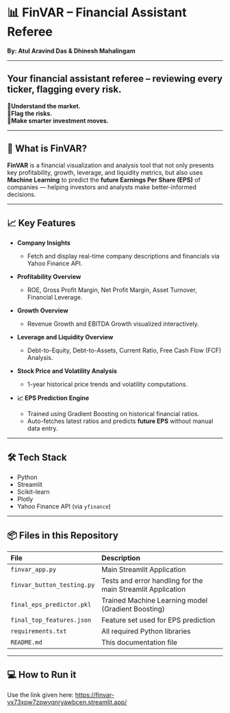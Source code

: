 # 📊 FinVAR – Financial Assistant Referee

**By: Atul Aravind Das & Dhinesh Mahalingam**

---
Your financial assistant referee – reviewing every ticker, flagging every risk.
---

🧠**Understand the market.**  
🚨**Flag the risks.**  
💼**Make smarter investment moves.**

---

## 🚀 What is FinVAR?

**FinVAR** is a financial visualization and analysis tool that not only presents key profitability, growth, leverage, and liquidity metrics, but also uses **Machine Learning** to predict the **future Earnings Per Share (EPS)** of companies — helping investors and analysts make better-informed decisions.

---

## 📈 Key Features

- **Company Insights**  
  - Fetch and display real-time company descriptions and financials via Yahoo Finance API.

- **Profitability Overview**  
  - ROE, Gross Profit Margin, Net Profit Margin, Asset Turnover, Financial Leverage.

- **Growth Overview**  
  - Revenue Growth and EBITDA Growth visualized interactively.

- **Leverage and Liquidity Overview**  
  - Debt-to-Equity, Debt-to-Assets, Current Ratio, Free Cash Flow (FCF) Analysis.

- **Stock Price and Volatility Analysis**  
  - 1-year historical price trends and volatility computations.

- **📈 EPS Prediction Engine**  
  - Trained using Gradient Boosting on historical financial ratios.
  - Auto-fetches latest ratios and predicts **future EPS** without manual data entry.

---

## 🛠️ Tech Stack

- Python
- Streamlit
- Scikit-learn
- Plotly
- Yahoo Finance API (via `yfinance`)

---

## 📦 Files in this Repository

| File | Description |
|:---|:---|
| `finvar_app.py` | Main Streamlit Application |
| `finvar_button_testing.py` | Tests and error handling for the main Streamlit Application |
| `final_eps_predictor.pkl` | Trained Machine Learning model (Gradient Boosting) |
| `final_top_features.json` | Feature set used for EPS prediction |
| `requirements.txt` | All required Python libraries |
| `README.md` | This documentation file |

---

## 💻 How to Run it

Use the link given here: https://finvar-vx73xpw7zpwvqnryawbcen.streamlit.app/


